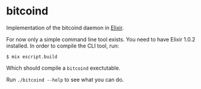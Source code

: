 # bitcoind

Implementation of the bitcoind daemon in [Elixir](http://elixir-lang.org/).

For now only a simple command line tool exists. You need to have Elixir 1.0.2
installed. In order to compile the CLI tool, run:

    $ mix escript.build

Which should compile a `bitcoind` exectutable.

Run `./bitcoind --help` to see what you can do.
